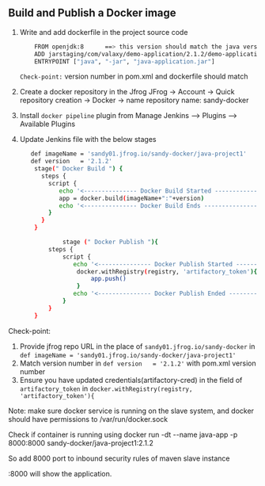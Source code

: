 ## Build and Publish a Docker image 

1. Write and add dockerfile in the project source code
	```sh
		FROM openjdk:8      ==> this version should match the java version in the pom.xml
		ADD jarstaging/com/valaxy/demo-application/2.1.2/demo-application-2.1.2.jar java-application.jar
        ENTRYPOINT ["java", "-jar", "java-application.jar"]
	```
   `Check-point:`  version number in pom.xml and dockerfile should match   
2. Create a docker repository in the Jfrog
   JFrog -> Account -> Quick repository creation -> Docker -> name 
    repository name: sandy-docker
3. Install `docker pipeline` plugin from Manage Jenkins --> Plugins --> Available Plugins

4. Update Jenkins file with the below stages  
    ```sh 
	   def imageName = 'sandy01.jfrog.io/sandy-docker/java-project1'
	   def version   = '2.1.2'
        stage(" Docker Build ") {
          steps {
            script {
               echo '<--------------- Docker Build Started --------------->'
               app = docker.build(imageName+":"+version)
               echo '<--------------- Docker Build Ends --------------->'
            }
          }
        }

                stage (" Docker Publish "){
            steps {
                script {
                   echo '<--------------- Docker Publish Started --------------->'  
                    docker.withRegistry(registry, 'artifactory_token'){
                        app.push()
                    }    
                   echo '<--------------- Docker Publish Ended --------------->'  
                }
            }
        }
    ```

Check-point: 
1. Provide jfrog repo URL in the place of `sandy01.jfrog.io/sandy-docker` in `def imageName = 'sandy01.jfrog.io/sandy-docker/java-project1'`  
2. Match version number in `def version   = '2.1.2'` with pom.xml version number  
3. Ensure you have updated credentials(artifactory-cred) in the field of `artifactory_token` in `docker.withRegistry(registry, 'artifactory_token'){`

Note: make sure docker service is running on the slave system, and docker should have permissions to /var/run/docker.sock

Check if container is running using
docker run -dt --name java-app -p 8000:8000 sandy-docker/java-project1:2.1.2

So add 8000 port to inbound security rules of maven slave instance

<maven-inst-public-ip>:8000 will show the application.